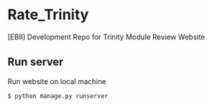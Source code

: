 # Rate_Trinity
[EBII] Development Repo for Trinity Module Review Website

## Run server
Run website on local machine
```
$ python manage.py runserver
```
